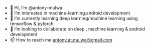 - 👋 Hi, I’m @antony-mulwa
- 👀 I’m interested in machine-learning.android development
- 🌱 I’m currently learning deep learning/machine learning using tensorflow & pytorch
- 💞️ I’m looking to collaborate on deep , machine learning & android development
- 📫 How to reach me antony.at.mulwa@gmail.com

<!---
antony-mulwa/antony-mulwa is a ✨ special ✨ repository because its `README.md` (this file) appears on your GitHub profile.
You can click the Preview link to take a look at your changes.
--->
